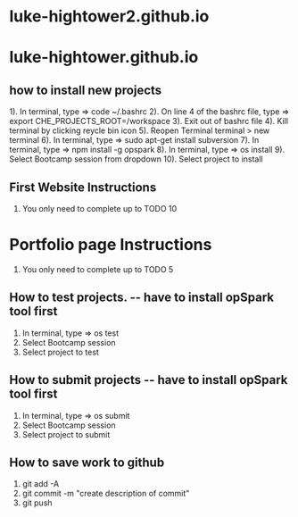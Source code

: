 # luke-hightower2.github.io

# luke-hightower.github.io

## how to install new projects

1).     In terminal, type => code ~/.bashrc
2).     On line 4 of the bashrc file, 
        type => export CHE_PROJECTS_ROOT=/workspace
3).     Exit out of bashrc file
4).     Kill terminal by clicking reycle bin icon
5).     Reopen Terminal  terminal > new terminal 
6).     In terminal, type => sudo apt-get install subversion
7).     In terminal, type => npm install -g opspark
8).     In terminal, type => os install
9).     Select Bootcamp session from dropdown
10).    Select project to install


## First Website Instructions
1) You only need to complete up to TODO 10

# Portfolio page Instructions
1) You only need to complete up to TODO 5

## How to test projects. -- have to install opSpark tool first
1) In terminal, type => os test
2) Select Bootcamp session
3) Select project to test

## How to submit projects -- have to install opSpark tool first
1) In terminal, type => os submit
2) Select Bootcamp session
3) Select project to submit

## How to save work to github
1) git add -A
2) git commit -m "create description of commit"
3) git push